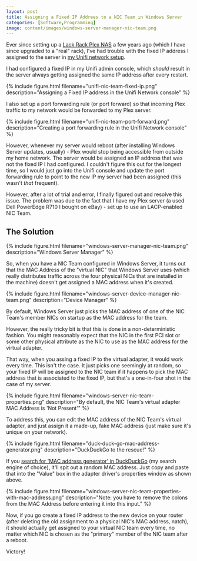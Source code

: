 ```yaml
---
layout: post
title: Assigning a Fixed IP Addrees to a NIC Team in Windows Server
categories: [Software,Programming]
image: content/images/windows-server-manager-nic-team.png
---
```


Ever since setting up a [Lack Rack Plex NAS](/2020/02/01/lack-rack-plex-nas-part-1/) a few years ago (which I have since upgraded to a "real" rack),
I've had trouble with the fixed IP address I assigned to the server in [my Unifi network setup](/2020/08/08/switching-to-unifi/).

I had configured a fixed IP in my Unifi admin console, which *should* result in the server always getting assigned the same IP address after every restart.

{% include figure.html filename="unifi-nic-team-fixed-ip.png" description="Assigning a Fixed IP address in the Unifi Network console" %}

I also set up a port forwarding rule (or port forward) so that incoming Plex traffic to my network would be forwarded to my Plex server.

{% include figure.html filename="unifi-nic-team-port-forward.png" description="Creating a port forwarding rule in the Unifi Network console" %}

However, whenever my server would reboot (after installing Windows Server updates, usually) - Plex would stop being accessible from outside my home network. The server would be assigned an IP address that was not the fixed IP I had configured. I couldn't figure this out for the longest time, so I would just go into the Unifi console and update the port forwarding rule to point to the new IP my server had been assigned (this wasn't *that* frequent).

However, after a lot of trial and error, I finally figured out and resolve this issue. The problem was due to the fact that I have my Plex server (a used Dell PowerEdge R710 I bought on eBay) - set up to use an LACP-enabled NIC Team.

## The Solution

{% include figure.html filename="windows-server-manager-nic-team.png" description="Windows Server Manager" %}

So, when you have a NIC Team configured in Windows Server, it turns out that the MAC Address of the "virtual NIC" that Windows Server uses (which really distributes traffic across the four physical NICs that are installed in the machine) doesn't get assigned a MAC address when it's created.

{% include figure.html filename="windows-server-device-manager-nic-team.png" description="Device Manager" %}

By default, Windows Server just picks the MAC address of one of the NIC Team's member NICs on startup as the MAC address for the team.

However, the really tricky bit is that this is done in a non-deterministic fashion. You might reasonably expect that the NIC in the first PCI slot or some other physical attribute as the NIC to use as the MAC address for the virtual adapter.

That way, when you assing a fixed IP to the virtual adapter, it would work every time. This isn't the case. It just picks one seemingly at random, so your fixed IP will be assigned to the NIC team if it happens to pick the MAC address that is associated to the fixed IP, but that's a one-in-four shot in the case of my server.

{% include figure.html filename="windows-server-nic-team-properties.png" description="By default, the NIC Team's virtual adapter MAC Address is 'Not Present'" %}

To address this, you can edit the MAC address of the NIC Team's virtual adapter, and just assign it a made-up, fake MAC address (just make sure it's unique on your network).

{% include figure.html filename="duck-duck-go-mac-address-generator.png" description="DuckDuckGo to the rescue!" %}

If you [search for 'MAC address generator' in DuckDuckGo](https://duckduckgo.com/?q=mac+address+generator) (my search engine of choice), it'll spit out a random MAC address. Just copy and paste that into the "Value" box in the adapter driver's properties window as shown above.

{% include figure.html filename="windows-server-nic-team-properties-with-mac-address.png" description="Note: you have to remove the colons from the MAC Address before entering it into this input." %}

Now, if you go create a fixed IP address to the new device on your router (after deleting the old assignment to a physical NIC's MAC address, natch), it should actually get assigned to your virtual NIC team every time, no matter which NIC is chosen as the "primary" member of the NIC team after a reboot.

Victory!

